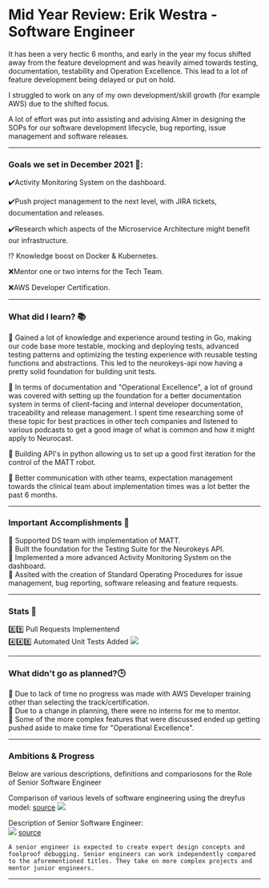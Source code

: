 # Mid Year Review: Erik Westra - Software Engineer
It has been a very hectic 6 months, and early in the year my focus shifted away from the feature development and was heavily aimed towards testing, documentation, testability and Operation Excellence. This lead to a lot of feature development being delayed or put on hold. 

I struggled to work on any of my own development/skill growth (for example AWS) due to the shifted focus. 

A lot of effort was put into assisting and advising Almer in designing the SOPs for our software development lifecycle, bug reporting, issue management and software releases.

<hr/>

### Goals we set in December 2021 :checkered_flag::
:heavy_check_mark:Activity Monitoring System on the dashboard.  

:heavy_check_mark:Push project management to the next level, with JIRA tickets, documentation and releases.

:heavy_check_mark:Research which aspects of the Microservice Architecture might benefit our infrastructure.

:interrobang: Knowledge boost on Docker & Kubernetes.

:x:Mentor one or two interns for the Tech Team.

:x:AWS Developer Certification.

<hr/>

### What did I learn? :books:
:green_book: Gained a lot of knowledge and experience around testing in Go, making our code base more testable, mocking and deploying tests, advanced testing patterns and optimizing the testing experience with reusable testing functions and abstractions. This led to the neurokeys-api now having a pretty solid foundation for building unit tests.

:green_book: In terms of documentation and "Operational Excellence", a lot of ground was covered with setting up the foundation for a better documentation system in terms of client-facing and internal developer documentation, traceability and release management. I spent time researching some of these topic for best practices in other tech companies and listened to various podcasts to get a good image of what is common and how it might apply to Neurocast.

:green_book: Building API's in python allowing us to set up a good first iteration for the control of the MATT robot.

:green_book: Better communication with other teams, expectation management towards the clinical team about implementation times was a lot better the past 6 months.

<hr/>

### Important Accomplishments :sparkler:
:triangular_flag_on_post: Supported DS team with implementation of MATT.  
:triangular_flag_on_post: Built the foundation for the Testing Suite for the Neurokeys API.  
:triangular_flag_on_post: Implemented a more advanced Activity Monitoring System on the dashboard.  
:triangular_flag_on_post: Assited with the creation of Standard Operating Procedures for issue management, bug reporting, software releasing and feature requests.

<hr/>

### Stats :1234:
:eight::nine: Pull Requests Implementend  
:four::four::eight: Automated Unit Tests Added
![](https://i.imgur.com/RzFgLDW.png)  

<hr/>

### What didn't go as planned?:clock3:  
:small_red_triangle_down: Due to lack of time no progress was made with AWS Developer training other than selecting the track/certification.  
:small_red_triangle_down: Due to a change in planning, there were no interns for me to mentor.  
:small_red_triangle_down: Some of the more complex features that were discussed ended up getting pushed aside to make time for "Operational Excellence".  

<hr/>

### Ambitions & Progress
Below are various descriptions, definitions and compariosons for the Role of Senior Software Engineer  

Comparison of various levels of software engineering using the dreyfus model:
[source](https://www.altexsoft.com/blog/business/software-engineer-qualification-levels-junior-middle-and-senior/)
![](https://content.altexsoft.com/media/2018/09/unnamed-14.png)


Description of Senior Software Engineer:  
![](https://i.imgur.com/3OYDq5F.png)
[source](https://blog.tryexponent.com/learn-software-engineering-levels-to-advance-your-career/)

`A senior engineer is expected to create expert design concepts and foolproof debugging. Senior engineers can work independently compared to the aforementioned titles. They take on more complex projects and mentor junior engineers. `

<hr/>
